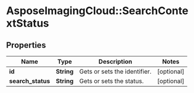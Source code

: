 # AsposeImagingCloud::SearchContextStatus

## Properties
Name | Type | Description | Notes
------------ | ------------- | ------------- | -------------
**id** | **String** | Gets or sets the identifier. | [optional] 
**search_status** | **String** | Gets or sets the status. | [optional] 


